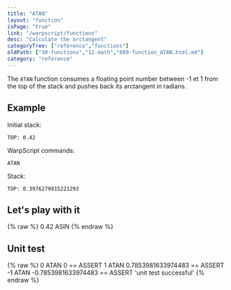 ```yaml
---
title: "ATAN"
layout: "function"
isPage: "true"
link: "/warpscript/functions"
desc: "Calculate the arctangent"
categoryTree: ["reference","functions"]
oldPath: ["30-functions","12-math","809-function_ATAN.html.md"]
category: "reference"
---
```

 

The `ATAN` function consumes a floating point number between -1 et 1 from the top of the stack and pushes back its arctangent in radians.


## Example ##

Initial stack:

    TOP: 0.42


WarpScript commands:

    ATAN

Stack: 

    TOP: 0.3976279915221293

## Let's play with it ##

{% raw %}
<warp10-warpscript-widget backend="{{backend}}"  exec-endpoint="{{execEndpoint}}">0.42 
ASIN
</warp10-warpscript-widget>
{% endraw %}    


## Unit test ##

{% raw %}
<warp10-warpscript-widget backend="{{backend}}"  exec-endpoint="{{execEndpoint}}">0 ATAN 
0 == ASSERT 
1 ATAN 
0.7853981633974483 == ASSERT
-1 ATAN
-0.7853981633974483 == ASSERT
'unit test successful'
</warp10-warpscript-widget>
{% endraw %}        
